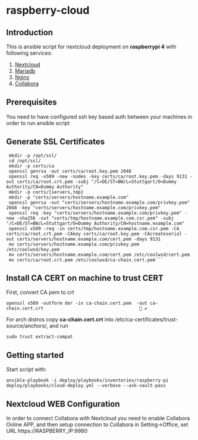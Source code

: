 # raspberry-cloud



## Introduction

This is ansible script for nextcloud deployment on **raspberrypi 4** with following services:
1. [Nextcloud](https://nextcloud.com/)
1. [Mariadb](https://mariadb.org/)
1. [Nginx](https://www.nginx.com/)
1. [Collabora](https://www.collaboraoffice.com/)

## Prerequisites
You need to have configured ssh key based auth between your machines in order to run ansible script

## Generate SSL Certificates 
```
 mkdir -p /opt/ssl/
 cd /opt/ssl/
 mkdir -p certs/ca
 openssl genrsa -out certs/ca/root.key.pem 2048
 openssl req -x509 -new -nodes -key certs/ca/root.key.pem -days 9131 -out certs/ca/root.crt.pem -subj "/C=DE/ST=BW/L=Stuttgart/O=Dummy Authority/CN=Dummy Authority"
 mkdir -p certs/{servers,tmp}
 mkdir -p "certs/servers/hostname.example.com"
 openssl genrsa -out "certs/servers/hostname.example.com/privkey.pem" 2048 -key "certs/servers/hostname.example.com/privkey.pem"
 openssl req -key "certs/servers/hostname.example.com/privkey.pem" -new -sha256 -out "certs/tmp/hostname.example.com.csr.pem" -subj "/C=DE/ST=BW/L=Stuttgart/O=Dummy Authority/CN=hostname.example.com"
 openssl x509 -req -in certs/tmp/hostname.example.com.csr.pem -CA certs/ca/root.crt.pem -CAkey certs/ca/root.key.pem -CAcreateserial -out certs/servers/hostname.example.com/cert.pem -days 9131
 mv certs/servers/hostname.example.com/privkey.pem /etc/coolwsd/key.pem
 mv certs/servers/hostname.example.com/cert.pem /etc/coolwsd/cert.pem
 mv certs/ca/root.crt.pem /etc/coolwsd/ca-chain.cert.pem```
```

## Install CA CERT on machine to trust CERT
First, convert CA pem to crt 
```
openssl x509 -outform der -in ca-chain.cert.pem  -out ca-chain.cert.crt                                     ✔ 
```
For arch distros copy **ca-chain.cert.crt** into /etc/ca-certificates/trust-source/anchors/, and run
```
sudo trust extract-compat
```

## Getting started
Start script with:
```
ansible-playbook -i deploy/playbooks/inventories/raspberry-pi deploy/playbooks/cloud-deploy.yml --verbose --ask-vault-pass
```

## Nextcloud WEB Configuration
In order to connect Collabora with Nextcloud you need to enable Collabora Online APP,
and then setup connection to Collabora in Setting->Office, set URL https://RASPBERRY_IP:9980